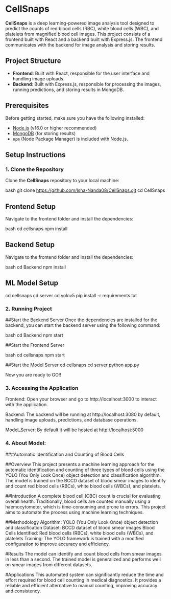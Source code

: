 # CellSnaps

**CellSnaps** is a deep learning-powered image analysis tool designed to predict the counts of red blood cells (RBC), white blood cells (WBC), and platelets from magnified blood cell images. This project consists of a frontend built with React and a backend built with Express.js. The frontend communicates with the backend for image analysis and storing results.

## Project Structure
- **Frontend**: Built with React, responsible for the user interface and handling image uploads.
- **Backend**: Built with Express.js, responsible for processing the images, running predictions, and storing results in MongoDB.

## Prerequisites

Before getting started, make sure you have the following installed:
- [Node.js](https://nodejs.org/) (v16.0 or higher recommended)
- [MongoDB](https://www.mongodb.com/try/download/community) (for storing results)
- `npm` (Node Package Manager) is included with Node.js.

## Setup Instructions

### 1. Clone the Repository

Clone the **CellSnaps** repository to your local machine:

bash
git clone https://github.com/Isha-Nanda08/CellSnaps.git
cd CellSnaps

## Frontend Setup

Navigate to the frontend folder and install the dependencies:

bash
cd cellsnaps
npm install

## Backend Setup

Navigate to the frontend folder and install the dependencies:

bash
cd Backend
npm install

## ML Model Setup
cd cellsnaps
cd server
cd yolov5
pip install -r requirements.txt


### 2. Running Project

##Start the Backend Server
Once the dependencies are installed for the backend, you can start the backend server using the following command:

bash
cd Backend
npm start

##Start the Frontend Server

bash
cd cellsnaps
npm start

##Start the Model Server
cd cellsnaps
cd server
python app.py

Now you are ready to GO!!

### 3. Accessing the Application

Frontend: Open your browser and go to http://localhost:3000 to interact with the application.

Backend: The backend will be running at http://localhost:3080 by default, handling image uploads, predictions, and database operations.

Model_Server: By default it will be hosted at http://localhost:5000



### 4. About Model:

###Automatic Identification and Counting of Blood Cells

##Overview
This project presents a machine learning approach for the automatic identification and counting of three types of blood cells using the YOLO (You Only Look Once) object detection and classification algorithm. The model is trained on the BCCD dataset of blood smear images to identify and count red blood cells (RBCs), white blood cells (WBCs), and platelets.


##Introduction
A complete blood cell (CBC) count is crucial for evaluating overall health. Traditionally, blood cells are counted manually using a haemocytometer, which is time-consuming and prone to errors. This project aims to automate the process using machine learning techniques.

##Methodology
Algorithm: YOLO (You Only Look Once) object detection and classification
Dataset: BCCD dataset of blood smear images
Blood Cells Identified: Red blood cells (RBCs), white blood cells (WBCs), and platelets
Training: The YOLO framework is trained with a modified configuration to improve accuracy and efficiency.

#Results
The model can identify and count blood cells from smear images in less than a second.
The trained model is generalized and performs well on smear images from different datasets.

#Applications
This automated system can significantly reduce the time and effort required for blood cell counting in medical diagnostics.
It provides a reliable and efficient alternative to manual counting, improving accuracy and consistency.

